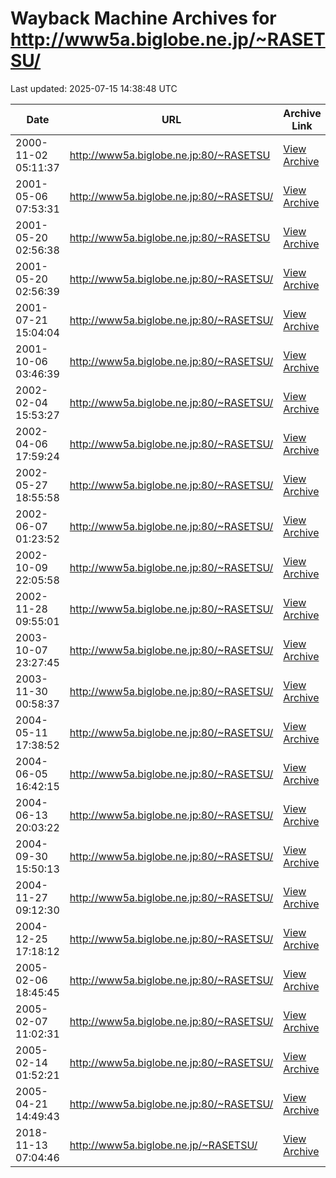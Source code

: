 # Wayback Machine Archives for http://www5a.biglobe.ne.jp/~RASETSU/

Last updated: 2025-07-15 14:38:48 UTC

| Date | URL | Archive Link |
|------|-----|---------------|
| 2000-11-02 05:11:37 | http://www5a.biglobe.ne.jp:80/~RASETSU | [View Archive](https://web.archive.org/web/20001102051137/http://www5a.biglobe.ne.jp:80/~RASETSU) |
| 2001-05-06 07:53:31 | http://www5a.biglobe.ne.jp:80/~RASETSU/ | [View Archive](https://web.archive.org/web/20010506075331/http://www5a.biglobe.ne.jp:80/~RASETSU/) |
| 2001-05-20 02:56:38 | http://www5a.biglobe.ne.jp:80/~RASETSU | [View Archive](https://web.archive.org/web/20010520025638/http://www5a.biglobe.ne.jp:80/~RASETSU) |
| 2001-05-20 02:56:39 | http://www5a.biglobe.ne.jp:80/~RASETSU/ | [View Archive](https://web.archive.org/web/20010520025639/http://www5a.biglobe.ne.jp:80/~RASETSU/) |
| 2001-07-21 15:04:04 | http://www5a.biglobe.ne.jp:80/~RASETSU/ | [View Archive](https://web.archive.org/web/20010721150404/http://www5a.biglobe.ne.jp:80/~RASETSU/) |
| 2001-10-06 03:46:39 | http://www5a.biglobe.ne.jp:80/~RASETSU/ | [View Archive](https://web.archive.org/web/20011006034639/http://www5a.biglobe.ne.jp:80/~RASETSU/) |
| 2002-02-04 15:53:27 | http://www5a.biglobe.ne.jp:80/~RASETSU/ | [View Archive](https://web.archive.org/web/20020204155327/http://www5a.biglobe.ne.jp:80/~RASETSU/) |
| 2002-04-06 17:59:24 | http://www5a.biglobe.ne.jp:80/~RASETSU/ | [View Archive](https://web.archive.org/web/20020406175924/http://www5a.biglobe.ne.jp:80/~RASETSU/) |
| 2002-05-27 18:55:58 | http://www5a.biglobe.ne.jp:80/~RASETSU/ | [View Archive](https://web.archive.org/web/20020527185558/http://www5a.biglobe.ne.jp:80/~RASETSU/) |
| 2002-06-07 01:23:52 | http://www5a.biglobe.ne.jp:80/~RASETSU/ | [View Archive](https://web.archive.org/web/20020607012352/http://www5a.biglobe.ne.jp:80/~RASETSU/) |
| 2002-10-09 22:05:58 | http://www5a.biglobe.ne.jp:80/~RASETSU/ | [View Archive](https://web.archive.org/web/20021009220558/http://www5a.biglobe.ne.jp:80/~RASETSU/) |
| 2002-11-28 09:55:01 | http://www5a.biglobe.ne.jp:80/~RASETSU/ | [View Archive](https://web.archive.org/web/20021128095501/http://www5a.biglobe.ne.jp:80/~RASETSU/) |
| 2003-10-07 23:27:45 | http://www5a.biglobe.ne.jp:80/~RASETSU/ | [View Archive](https://web.archive.org/web/20031007232745/http://www5a.biglobe.ne.jp:80/~RASETSU/) |
| 2003-11-30 00:58:37 | http://www5a.biglobe.ne.jp:80/~RASETSU/ | [View Archive](https://web.archive.org/web/20031130005837/http://www5a.biglobe.ne.jp:80/~RASETSU/) |
| 2004-05-11 17:38:52 | http://www5a.biglobe.ne.jp:80/~RASETSU/ | [View Archive](https://web.archive.org/web/20040511173852/http://www5a.biglobe.ne.jp:80/~RASETSU/) |
| 2004-06-05 16:42:15 | http://www5a.biglobe.ne.jp:80/~RASETSU/ | [View Archive](https://web.archive.org/web/20040605164215/http://www5a.biglobe.ne.jp:80/~RASETSU/) |
| 2004-06-13 20:03:22 | http://www5a.biglobe.ne.jp:80/~RASETSU/ | [View Archive](https://web.archive.org/web/20040613200322/http://www5a.biglobe.ne.jp:80/~RASETSU/) |
| 2004-09-30 15:50:13 | http://www5a.biglobe.ne.jp:80/~RASETSU/ | [View Archive](https://web.archive.org/web/20040930155013/http://www5a.biglobe.ne.jp:80/~RASETSU/) |
| 2004-11-27 09:12:30 | http://www5a.biglobe.ne.jp:80/~RASETSU/ | [View Archive](https://web.archive.org/web/20041127091230/http://www5a.biglobe.ne.jp:80/~RASETSU/) |
| 2004-12-25 17:18:12 | http://www5a.biglobe.ne.jp:80/~RASETSU/ | [View Archive](https://web.archive.org/web/20041225171812/http://www5a.biglobe.ne.jp:80/~RASETSU/) |
| 2005-02-06 18:45:45 | http://www5a.biglobe.ne.jp:80/~RASETSU/ | [View Archive](https://web.archive.org/web/20050206184545/http://www5a.biglobe.ne.jp:80/~RASETSU/) |
| 2005-02-07 11:02:31 | http://www5a.biglobe.ne.jp:80/~RASETSU/ | [View Archive](https://web.archive.org/web/20050207110231/http://www5a.biglobe.ne.jp:80/~RASETSU/) |
| 2005-02-14 01:52:21 | http://www5a.biglobe.ne.jp:80/~RASETSU/ | [View Archive](https://web.archive.org/web/20050214015221/http://www5a.biglobe.ne.jp:80/~RASETSU/) |
| 2005-04-21 14:49:43 | http://www5a.biglobe.ne.jp:80/~RASETSU/ | [View Archive](https://web.archive.org/web/20050421144943/http://www5a.biglobe.ne.jp:80/~RASETSU/) |
| 2018-11-13 07:04:46 | http://www5a.biglobe.ne.jp/~RASETSU/ | [View Archive](https://web.archive.org/web/20181113070446/http://www5a.biglobe.ne.jp/~RASETSU/) |
